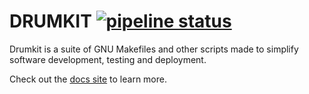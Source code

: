 DRUMKIT [![pipeline status](https://gitlab.com/consensus.enterprises/drumkit/badges/master/pipeline.svg)](https://gitlab.com/consensus.enterprises/drumkit/commits/master)
=======

Drumkit is a suite of GNU Makefiles and other scripts made to simplify software development, testing and deployment.

Check out the [docs site](https://drumk.it) to learn more.

